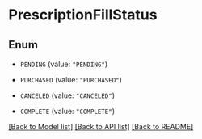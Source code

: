 # PrescriptionFillStatus

## Enum


* `PENDING` (value: `"PENDING"`)

* `PURCHASED` (value: `"PURCHASED"`)

* `CANCELED` (value: `"CANCELED"`)

* `COMPLETE` (value: `"COMPLETE"`)


[[Back to Model list]](../README.md#documentation-for-models) [[Back to API list]](../README.md#documentation-for-api-endpoints) [[Back to README]](../README.md)


